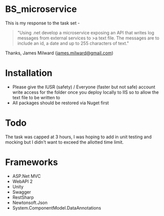 # BS_microservice
This is my response to the task set -

>"Using .net develop a microservice exposing an API that writes log messages from external services to >a text file. The messages are to include an id, a date and up to 255 characters of text." 

Thanks, 
James Milward (james.milward@gmail.com)

# Installation
- Please give the IUSR (safety) / Everyone (faster but not safe) account write access for the folder once you deploy locally to IIS so to allow the text file to be written to
- All packages should be restored via Nuget first

# Todo

The task was capped at 3 hours, I was hoping to add in unit testing and mocking but I didn't want to exceed the allotted time limit.

# Frameworks

- ASP.Net MVC
- WebAPI 2
- Unity
- Swagger
- RestSharp
- Newtonsoft.Json
- System.ComponentModel.DataAnnotations 